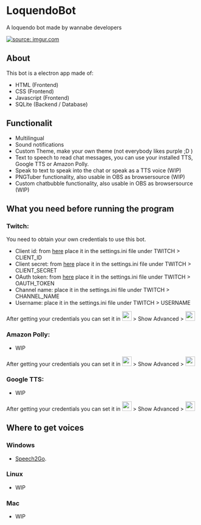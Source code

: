 # LoquendoBot
A loquendo bot made by wannabe developers

<a href="https://imgur.com/562WiO7"><img src="https://i.imgur.com/562WiO7.png" title="source: imgur.com" /></a>

## About
This bot is a electron app made of:
* HTML (Frontend)
* CSS (Frontend)
* Javascript (Frontend)
* SQLite (Backend / Database)

## Functionalit
* Multilingual
* Sound notifications
* Custom Theme, make your own theme (not everybody likes purple ;D )
* Text to speech to read chat messages, you can use your installed TTS, Google TTS or Amazon Polly.
* Speak to text to speak into the chat or speak as a TTS voice (WIP)
* PNGTuber functionality, also usable in OBS as browsersource (WIP)
* Custom chatbubble functionality, also usable in OBS as browsersource (WIP)

## What you need before running the program
### Twitch:
You need to obtain your own credentials to use this bot.
* Client id: from [here](https://dev.twitch.tv/) place it in the settings.ini file under TWITCH > CLIENT_ID
* Client secret: from [here](https://dev.twitch.tv/) place it in the settings.ini file under TWITCH > CLIENT_SECRET
* OAuth token: from [here](https://twitchapps.com/tmi/) place it in the settings.ini file under TWITCH > OAUTH_TOKEN
* Channel name: place it in the settings.ini file under TWITCH > CHANNEL_NAME
* Username: place it in the settings.ini file under TWITCH > USERNAME

After getting your credentials you can set it in <img src="https://raw.githubusercontent.com/FortAwesome/Font-Awesome/6.x/svgs/solid/gears.svg" width="25" height="25"> > Show Advanced > <img src="https://raw.githubusercontent.com/FortAwesome/Font-Awesome/6.x/svgs/brands/twitch.svg" width="25" height="25">

### Amazon Polly:
* WIP

After getting your credentials you can set it in <img src="https://raw.githubusercontent.com/FortAwesome/Font-Awesome/6.x/svgs/solid/gears.svg" width="25" height="25"> > Show Advanced > <img src="https://raw.githubusercontent.com/FortAwesome/Font-Awesome/6.x/svgs/brands/amazon.svg" width="25" height="25">

### Google TTS:
* WIP

After getting your credentials you can set it in <img src="https://raw.githubusercontent.com/FortAwesome/Font-Awesome/6.x/svgs/solid/gears.svg" width="25" height="25"> > Show Advanced > <img src="https://raw.githubusercontent.com/FortAwesome/Font-Awesome/6.x/svgs/brands/google.svg" width="25" height="25">

## Where to get voices
### Windows
* [Speech2Go](https://harposoftware.com/en/spanish-spain-/340-S2G-Jorge-Nuance-Voice.html).
### Linux
* WIP
### Mac
* WIP